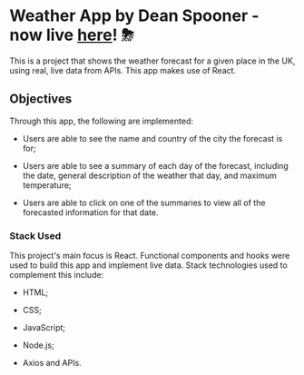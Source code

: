 # Weather App by Dean Spooner - now live [here](https://deanspooner.github.io/weather-app)! ⛈

This is a project that shows the weather forecast for a given place in the UK, using real, live data from APIs. This app makes use of React.

## Objectives

Through this app, the following are implemented:

- Users are able to see the name and country of the city the forecast is for;

- Users are able to see a summary of each day of the forecast, including the date, general description of the weather that day, and maximum temperature;

- Users are able to click on one of the summaries to view all of the forecasted information for that date.

### Stack Used

This project's main focus is React. Functional components and hooks were used to build this app and implement live data. Stack technologies used to complement this include:

- HTML;

- CSS;

- JavaScript;

- Node.js;

- Axios and APIs.
